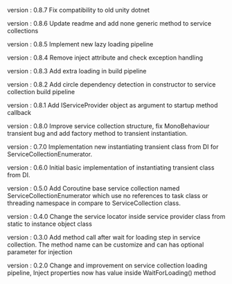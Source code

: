   version : 0.8.7
  Fix compatibility to old unity dotnet

  version : 0.8.6
  Update readme and add none generic method to service collections

  version : 0.8.5
  Implement new lazy loading pipeline

  version : 0.8.4
  Remove inject attribute and check exception handling

  version : 0.8.3
  Add extra loading in build pipeline

  version : 0.8.2
  Add circle dependency detection in constructor to service collection build pipeline

  version : 0.8.1
  Add IServiceProvider object as argument to startup method callback

  version : 0.8.0
  Improve service collection structure, fix MonoBehaviour transient bug and add factory method to transient instantiation.

  version : 0.7.0
  Implementation new instantiating transient class from DI for ServiceCollectionEnumerator.

  version : 0.6.0
  Initial basic implementation of instantiating transient class from DI.
  
  version : 0.5.0
  Add Coroutine base service collection named ServiceCollectionEnumerator which use no references to task class or threading namespace in compare to ServiceCollection class.

  version : 0.4.0
  Change the service locator inside service provider class from static to instance object class

  version : 0.3.0
  Add method call after wait for loading step in service collection. The method name can be customize and can has optional parameter for injection

  version : 0.2.0
  Change and improvement on service collection loading pipeline, Inject properties now has value inside WaitForLoading() method